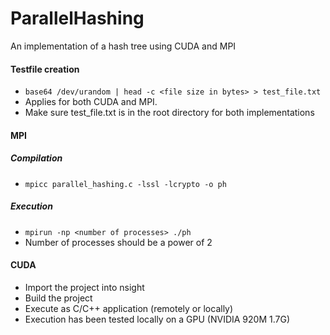 # ParallelHashing
An implementation of a hash tree using CUDA and MPI
#### Testfile creation
- `base64 /dev/urandom | head -c <file size in bytes> > test_file.txt`
- Applies for both CUDA and MPI.
- Make sure test_file.txt is in the root directory for both implementations
#### MPI 
##### Compilation
- `mpicc parallel_hashing.c -lssl -lcrypto -o ph`
##### Execution
- `mpirun -np <number of processes> ./ph`
- Number of processes should be a power of 2

#### CUDA
- Import the project into nsight
- Build the project
- Execute as C/C++ application (remotely or locally)
- Execution has been tested locally on a GPU (NVIDIA 920M 1.7G)






